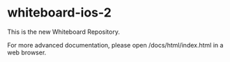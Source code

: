 whiteboard-ios-2
================

This is the new Whiteboard Repository.

For more advanced documentation, please open /docs/html/index.html in a web browser.
